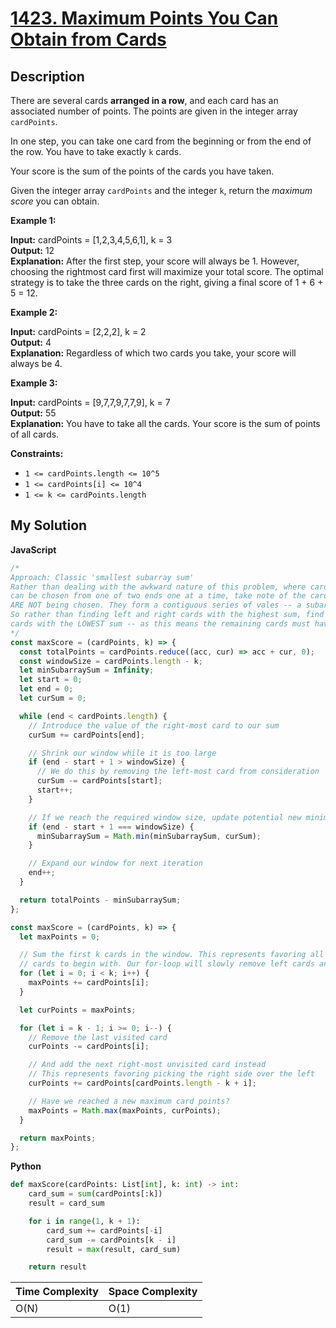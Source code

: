 # [1423. Maximum Points You Can Obtain from Cards](https://leetcode.com/problems/maximum-points-you-can-obtain-from-cards)

## Description

There are several cards **arranged in a row**, and each card has an associated number of points. The points are given in the integer array `cardPoints`.

In one step, you can take one card from the beginning or from the end of the row. You have to take exactly `k` cards.

Your score is the sum of the points of the cards you have taken.

Given the integer array `cardPoints` and the integer `k`, return the _maximum score_ you can obtain.

**Example 1:**

**Input:** cardPoints = \[1,2,3,4,5,6,1\], k = 3  
**Output:** 12  
**Explanation:** After the first step, your score will always be 1. However, choosing the rightmost card first will maximize your total score. The optimal strategy is to take the three cards on the right, giving a final score of 1 + 6 + 5 = 12.

**Example 2:**

**Input:** cardPoints = \[2,2,2\], k = 2  
**Output:** 4  
**Explanation:** Regardless of which two cards you take, your score will always be 4.

**Example 3:**

**Input:** cardPoints = \[9,7,7,9,7,7,9\], k = 7  
**Output:** 55  
**Explanation:** You have to take all the cards. Your score is the sum of points of all cards.

**Constraints:**

- `1 <= cardPoints.length <= 10^5`
- `1 <= cardPoints[i] <= 10^4`
- `1 <= k <= cardPoints.length`

## My Solution

**JavaScript**

```js
/*
Approach: Classic 'smallest subarray sum'
Rather than dealing with the awkward nature of this problem, where cards 
can be chosen from one of two ends one at a time, take note of the cards that 
ARE NOT being chosen. They form a contiguous series of vales -- a subarray!
So rather than finding left and right cards with the highest sum, find the unchosen
cards with the LOWEST sum -- as this means the remaining cards must have the highest sum.
*/
const maxScore = (cardPoints, k) => {
  const totalPoints = cardPoints.reduce((acc, cur) => acc + cur, 0);
  const windowSize = cardPoints.length - k;
  let minSubarraySum = Infinity;
  let start = 0;
  let end = 0;
  let curSum = 0;

  while (end < cardPoints.length) {
    // Introduce the value of the right-most card to our sum
    curSum += cardPoints[end];

    // Shrink our window while it is too large
    if (end - start + 1 > windowSize) {
      // We do this by removing the left-most card from consideration
      curSum -= cardPoints[start];
      start++;
    }

    // If we reach the required window size, update potential new minimum sum
    if (end - start + 1 === windowSize) {
      minSubarraySum = Math.min(minSubarraySum, curSum);
    }

    // Expand our window for next iteration
    end++;
  }

  return totalPoints - minSubarraySum;
};
```

```js
const maxScore = (cardPoints, k) => {
  let maxPoints = 0;

  // Sum the first k cards in the window. This represents favoring all the left-most
  // cards to begin with. Our for-loop will slowly remove left cards and add right cards
  for (let i = 0; i < k; i++) {
    maxPoints += cardPoints[i];
  }

  let curPoints = maxPoints;

  for (let i = k - 1; i >= 0; i--) {
    // Remove the last visited card
    curPoints -= cardPoints[i];

    // And add the next right-most unvisited card instead
    // This represents favoring picking the right side over the left
    curPoints += cardPoints[cardPoints.length - k + i];

    // Have we reached a new maximum card points?
    maxPoints = Math.max(maxPoints, curPoints);
  }

  return maxPoints;
};
```

**Python**

```py
def maxScore(cardPoints: List[int], k: int) -> int:
    card_sum = sum(cardPoints[:k])
    result = card_sum

    for i in range(1, k + 1):
        card_sum += cardPoints[-i]
        card_sum -= cardPoints[k - i]
        result = max(result, card_sum)

    return result
```

| Time Complexity | Space Complexity |
| --------------- | ---------------- |
| O(N)            | O(1)             |